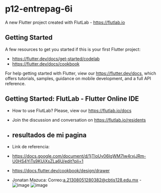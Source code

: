 # p12-entrepag-6i

A new Flutter project created with FlutLab - https://flutlab.io

## Getting Started

A few resources to get you started if this is your first Flutter project:

- https://flutter.dev/docs/get-started/codelab
- https://flutter.dev/docs/cookbook

For help getting started with Flutter, view our
https://flutter.dev/docs, which offers tutorials,
samples, guidance on mobile development, and a full API reference.

## Getting Started: FlutLab - Flutter Online IDE

- How to use FlutLab? Please, view our https://flutlab.io/docs
- Join the discussion and conversation on https://flutlab.io/residents

- ## resultados de mi pagina

- Link de referencia:
- https://docs.google.com/document/d/1jTloUy06IgWM7lw4rxjJRm-U0HS4YiTs9KUiXsZLa6U/edit?pli=1
- https://docs.flutter.dev/cookbook/design/drawer

- Jonatan Mazuca: Correo:a.21308051280382@cbtis128.edu.mx
-![image](https://github.com/JonatanMVJ/p12-Entrepaginas/assets/143743615/eea08ff3-72e2-4867-bcc6-1af52f81c580)
![image](https://github.com/JonatanMVJ/p12-Entrepaginas/assets/143743615/50a8c42d-2b5c-4628-a839-e5142fe2f85e)



